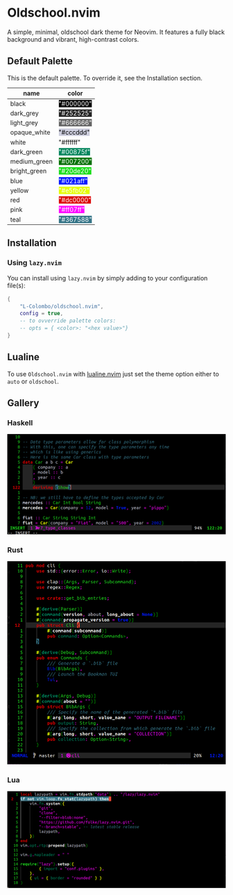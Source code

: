 # Oldschool.nvim

A simple, minimal, oldschool dark theme for Neovim. It features a fully black background and vibrant, high-contrast colors.

## Default Palette
This is the default palette. To override it, see the Installation section.

| name         | color                                                                    |
|--------------|--------------------------------------------------------------------------|
| black        | <span style="background-color: #000000; color: #ffffff">"#000000"</span> |
| dark_grey    | <span style="background-color: #252525; color: #ffffff">"#252525"</span> |
| light_grey   | <span style="background-color: #666666; color: #ffffff">"#666666"</span> |
| opaque_white | <span style="background-color: #cccddd; color: #000000">"#cccddd"</span> |
| white        | <span style="background-color: #ffffff; color: #000000">"#ffffff"</span> |
| dark_green   | <span style="background-color: #00875f; color: #ffffff">"#00875f"</span> |
| medium_green | <span style="background-color: #007200; color: #ffffff">"#007200"</span> |
| bright_green | <span style="background-color: #20de20; color: #ffffff">"#20de20"</span> |
| blue         | <span style="background-color: #021aff; color: #ffffff">"#021aff"</span> |
| yellow       | <span style="background-color: #e5fb02; color: #ffffff">"#e5fb02"</span> |
| red          | <span style="background-color: #dc0000; color: #ffffff">"#dc0000"</span> |
| pink         | <span style="background-color: #ff07ff; color: #ffffff">"#ff07ff"</span> |
| teal         | <span style="background-color: #367588; color: #ffffff">"#367588"</span> |


## Installation

### Using `lazy.nvim`

You can install using `lazy.nvim` by simply adding to your configuration file(s):

```lua
{
    "L-Colombo/oldschool.nvim",
    config = true,
    -- to ovverride palette colors:
    -- opts = { <color>: "<hex value>"}
}
```


## Lualine

To use `Oldschool.nvim` with [lualine.nvim](https://github.com/nvim-lualine/lualine.nvim) just set the theme option either to `auto` or `oldschool`.

## Gallery

### Haskell
![Haskell](./assets/haskell.png "Haskell")

### Rust
![Rust](./assets/rust.png "Rust")

### Lua
![Lua](./assets/lua.png "Lua")
